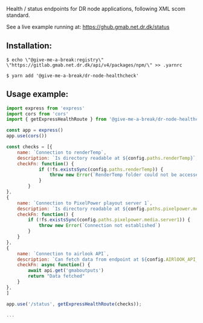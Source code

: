 Health / status endpoints for DR node applications, following XML scom standard. 

See a live example running at: https://ghub.gmab.net.dr.dk/status

## Installation:

    $ echo \"@give-me-a-break:registry\" \"https://gitlab.gmab.net.dr.dk/api/v4/packages/npm/\" >> .yarnrc

    $ yarn add '@give-me-a-break/dr-node-healthcheck'


## Usage example:

```javascript
import express from 'express'
import cors from 'cors'
import { getExpressHealthRoute } from '@give-me-a-break/dr-node-healthcheck'

const app = express()
app.use(cors())

const checks = [{
    name: `Connection to renderTemp`,
    description: `Is directory readable at ${config.paths.renderTemp}`,
    checkFn: function() {
            if (!fs.existsSync(config.paths.renderTemp)) {
                throw new Error(`RenderTemp folder could not be accessed.`)
            }
        }
},
{
    name: `Connection to PixelPower playout server 1`,
    description: `Is directory readable at ${config.paths.pixelpower.media.server1}`,
    checkFn: function() {
        if (!fs.existsSync(config.paths.pixelpower.media.server1)) {
            throw new Error(`Connection not established`)
        }        
    }
},
{
    name: `Connection to airlook API`, 
    description: `Can fetch data from endpoint at ${config.AIRlOOK_API_ENDPOINT}gmaboutputs`,
    checkFn: async function() { 
        await api.get('gmaboutputs')
        return "Data fetched"
    }
},
]

app.use('/status', getExpressHealthRoute(checks));

...
```